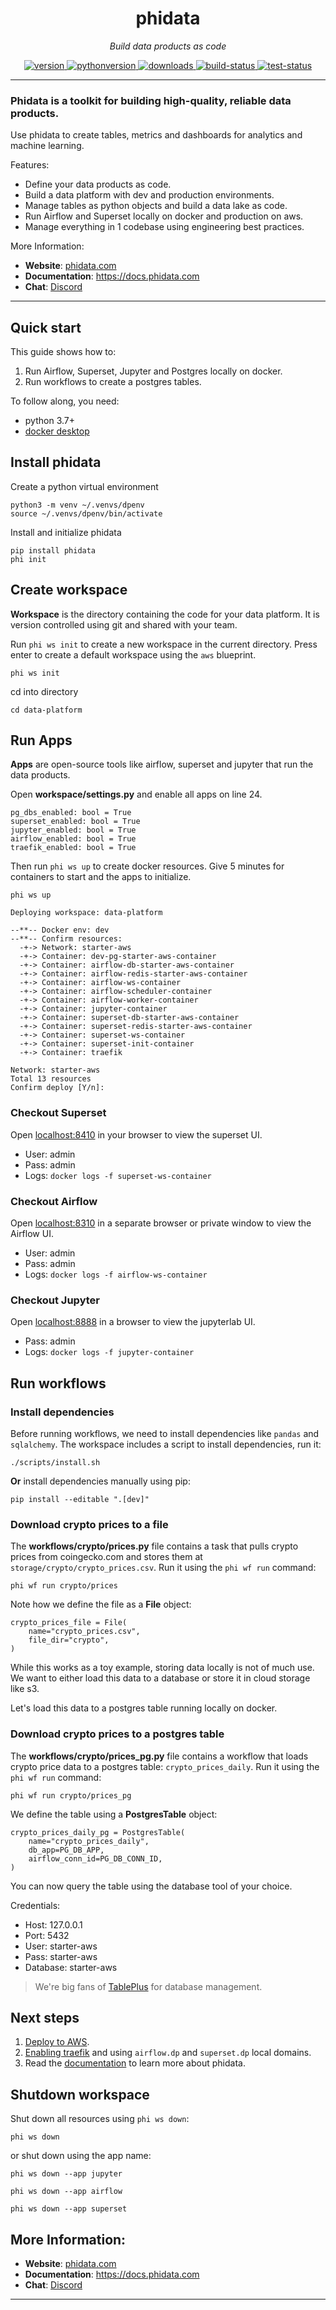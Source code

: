 <h1 align="center">
  phidata
</h1>
<p align="center">
    <em>Build data products as code</em>
</p>

<p align="center">
<a href="https://python.org/pypi/phidata" target="_blank">
    <img src="https://img.shields.io/pypi/v/phidata?color=blue&label=version" alt="version">
</a>
<a href="https://github.com/phidatahq/phidata" target="_blank">
    <img src="https://img.shields.io/badge/python->=3.7-blue" alt="pythonversion">
</a>
<a href="https://github.com/phidatahq/phidata" target="_blank">
    <img src="https://pepy.tech/badge/phidata" alt="downloads">
</a>
<a href="https://github.com/phidatahq/phidata/actions/workflows/build.yml" target="_blank">
    <img src="https://github.com/phidatahq/phidata/actions/workflows/build.yml/badge.svg" alt="build-status">
</a>
<a href="https://github.com/phidatahq/phidata/actions/workflows/test.yml" target="_blank">
    <img src="https://github.com/phidatahq/phidata/actions/workflows/test.yml/badge.svg" alt="test-status">
</a>
</p>

---

### Phidata is a toolkit for building high-quality, reliable data products.

Use phidata to create tables, metrics and dashboards for analytics and machine learning.

Features:
- Define your data products as code.
- Build a data platform with dev and production environments.
- Manage tables as python objects and build a data lake as code.
- Run Airflow and Superset locally on docker and production on aws.
- Manage everything in 1 codebase using engineering best practices.

More Information:
- **Website**: <a href="https://phidata.com" target="_blank">phidata.com</a>
- **Documentation**: <a href="https://docs.phidata.com" target="_blank">https://docs.phidata.com</a>
- **Chat**: <a href="https://discord.gg/4MtYHHrgA8" target="_blank">Discord</a>

---

## Quick start

This guide shows how to:
1. Run Airflow, Superset, Jupyter and Postgres locally on docker.
2. Run workflows to create a postgres tables.

To follow along, you need:

- python 3.7+
- [docker desktop](https://docs.docker.com/desktop/install/mac-install/)

## Install phidata

Create a python virtual environment

```shell
python3 -m venv ~/.venvs/dpenv
source ~/.venvs/dpenv/bin/activate
```

Install and initialize phidata

```shell
pip install phidata
phi init
```

## Create workspace

**Workspace** is the directory containing the code for your data platform. It is version controlled using git and shared with your team.

Run `phi ws init` to create a new workspace in the current directory. Press enter to create a default workspace using the `aws` blueprint.

```shell
phi ws init
```

cd into directory

```shell
cd data-platform
```

## Run Apps

**Apps** are open-source tools like airflow, superset and jupyter that run the data products.

Open **workspace/settings.py** and enable all apps on line 24.

```shell
pg_dbs_enabled: bool = True
superset_enabled: bool = True
jupyter_enabled: bool = True
airflow_enabled: bool = True
traefik_enabled: bool = True
```

Then run `phi ws up` to create docker resources. Give 5 minutes for containers to start and the apps to initialize.

```shell
phi ws up

Deploying workspace: data-platform

--**-- Docker env: dev
--**-- Confirm resources:
  -+-> Network: starter-aws
  -+-> Container: dev-pg-starter-aws-container
  -+-> Container: airflow-db-starter-aws-container
  -+-> Container: airflow-redis-starter-aws-container
  -+-> Container: airflow-ws-container
  -+-> Container: airflow-scheduler-container
  -+-> Container: airflow-worker-container
  -+-> Container: jupyter-container
  -+-> Container: superset-db-starter-aws-container
  -+-> Container: superset-redis-starter-aws-container
  -+-> Container: superset-ws-container
  -+-> Container: superset-init-container
  -+-> Container: traefik

Network: starter-aws
Total 13 resources
Confirm deploy [Y/n]:
```

### Checkout Superset

Open [localhost:8410](http://localhost:8410) in your browser to view the superset UI.

- User: admin
- Pass: admin
- Logs: `docker logs -f superset-ws-container`

### Checkout Airflow

Open [localhost:8310](http://localhost:8310) in a separate browser or private window to view the Airflow UI.

- User: admin
- Pass: admin
- Logs: `docker logs -f airflow-ws-container`

### Checkout Jupyter

Open [localhost:8888](http://localhost:888) in a browser to view the jupyterlab UI.

- Pass: admin
- Logs: `docker logs -f jupyter-container`

## Run workflows

### Install dependencies

Before running workflows, we need to install dependencies like `pandas` and `sqlalchemy`.
The workspace includes a script to install dependencies, run it:

```shell
./scripts/install.sh
```

**Or** install dependencies manually using pip:

```shell
pip install --editable ".[dev]"
```

### Download crypto prices to a file

The **workflows/crypto/prices.py** file contains a task that pulls crypto prices from coingecko.com and stores them at `storage/crypto/crypto_prices.csv`. Run it using the `phi wf run` command:

```shell
phi wf run crypto/prices
```

Note how we define the file as a **File** object:

```shell
crypto_prices_file = File(
    name="crypto_prices.csv",
    file_dir="crypto",
)
```

While this works as a toy example, storing data locally is not of much use. We want to either load this data to a database or store it in cloud storage like s3.

Let's load this data to a postgres table running locally on docker.

### Download crypto prices to a postgres table

The **workflows/crypto/prices_pg.py** file contains a workflow that loads crypto price data to a postgres table: `crypto_prices_daily`. Run it using the `phi wf run` command:

```shell
phi wf run crypto/prices_pg
```

We define the table using a **PostgresTable** object:

```shell
crypto_prices_daily_pg = PostgresTable(
    name="crypto_prices_daily",
    db_app=PG_DB_APP,
    airflow_conn_id=PG_DB_CONN_ID,
)
```

You can now query the table using the database tool of your choice.

Credentials:
- Host: 127.0.0.1
- Port: 5432
- User: starter-aws
- Pass: starter-aws
- Database: starter-aws

> We're big fans of [TablePlus](https://tableplus.com/) for database management.

## Next steps

1. [Deploy to AWS](https://docs.phidata.com/aws/setup).
2. [Enabling traefik](https://docs.phidata.com/local/traefik-docker) and using `airflow.dp` and `superset.dp` local domains.
3. Read the [documentation](https://docs.phidata.com) to learn more about phidata.


## Shutdown workspace

Shut down all resources using `phi ws down`:

```shell
phi ws down
```

or shut down using the app name:

```shell
phi ws down --app jupyter

phi ws down --app airflow

phi ws down --app superset
```

## More Information:
- **Website**: <a href="https://phidata.com" target="_blank">phidata.com</a>
- **Documentation**: <a href="https://docs.phidata.com" target="_blank">https://docs.phidata.com</a>
- **Chat**: <a href="https://discord.gg/4MtYHHrgA8" target="_blank">Discord</a>

---
